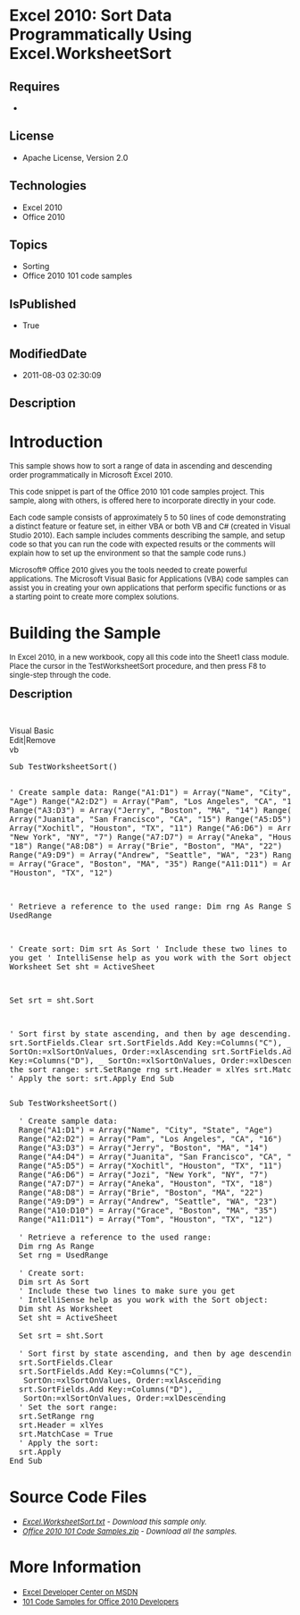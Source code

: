 # Excel 2010: Sort Data Programmatically Using Excel.WorksheetSort
## Requires
* 
## License
* Apache License, Version 2.0
## Technologies
* Excel 2010
* Office 2010
## Topics
* Sorting
* Office 2010 101 code samples
## IsPublished
* True
## ModifiedDate
* 2011-08-03 02:30:09
## Description

<h1>Introduction</h1>
<p><span style="font-size:small">This sample shows how to sort a range of data in ascending and descending order programmatically in Microsoft Excel 2010.</span></p>
<p><span style="font-size:small">This code snippet is part of the Office 2010 101 code samples project. This sample, along with others, is offered here to incorporate directly in your code.</span></p>
<p><span style="font-size:small">Each code sample consists of approximately 5 to 50 lines of code demonstrating a distinct feature or feature set, in either VBA or both VB and C# (created in Visual Studio 2010). Each sample includes comments describing the
 sample, and setup code so that you can run the code with expected results or the comments will explain how to set up the environment so that the sample code runs.)</span></p>
<p><span style="font-size:small">Microsoft&reg; Office 2010 gives you the tools needed to create powerful applications. The Microsoft Visual Basic for Applications (VBA) code samples can assist you in creating your own applications that perform specific functions
 or as a starting point to create more complex solutions.</span></p>
<h1><span>Building the Sample</span></h1>
<p><span style="font-size:small">In Excel 2010, in a new workbook, copy all this code into the Sheet1 class module. Place the cursor in the TestWorksheetSort procedure, and then press F8 to single-step through the code.</span></p>
<p><span style="font-size:20px; font-weight:bold">Description</span></p>
<p>&nbsp;</p>
<div class="scriptcode">
<div class="pluginEditHolder" pluginCommand="mceScriptCode">
<div class="title"><span>Visual Basic</span></div>
<div class="pluginLinkHolder"><span class="pluginEditHolderLink">Edit</span>|<span class="pluginRemoveHolderLink">Remove</span></div>
<span class="hidden">vb</span>
<pre class="hidden">Sub TestWorksheetSort()
 
  ' Create sample data:
  Range(&quot;A1:D1&quot;) = Array(&quot;Name&quot;, &quot;City&quot;, &quot;State&quot;, &quot;Age&quot;)
  Range(&quot;A2:D2&quot;) = Array(&quot;Pam&quot;, &quot;Los Angeles&quot;, &quot;CA&quot;, &quot;16&quot;)
  Range(&quot;A3:D3&quot;) = Array(&quot;Jerry&quot;, &quot;Boston&quot;, &quot;MA&quot;, &quot;14&quot;)
  Range(&quot;A4:D4&quot;) = Array(&quot;Juanita&quot;, &quot;San Francisco&quot;, &quot;CA&quot;, &quot;15&quot;)
  Range(&quot;A5:D5&quot;) = Array(&quot;Xochitl&quot;, &quot;Houston&quot;, &quot;TX&quot;, &quot;11&quot;)
  Range(&quot;A6:D6&quot;) = Array(&quot;Jozi&quot;, &quot;New York&quot;, &quot;NY&quot;, &quot;7&quot;)
  Range(&quot;A7:D7&quot;) = Array(&quot;Aneka&quot;, &quot;Houston&quot;, &quot;TX&quot;, &quot;18&quot;)
  Range(&quot;A8:D8&quot;) = Array(&quot;Brie&quot;, &quot;Boston&quot;, &quot;MA&quot;, &quot;22&quot;)
  Range(&quot;A9:D9&quot;) = Array(&quot;Andrew&quot;, &quot;Seattle&quot;, &quot;WA&quot;, &quot;23&quot;)
  Range(&quot;A10:D10&quot;) = Array(&quot;Grace&quot;, &quot;Boston&quot;, &quot;MA&quot;, &quot;35&quot;)
  Range(&quot;A11:D11&quot;) = Array(&quot;Tom&quot;, &quot;Houston&quot;, &quot;TX&quot;, &quot;12&quot;)

  ' Retrieve a reference to the used range:
  Dim rng As Range
  Set rng = UsedRange

  ' Create sort:
  Dim srt As Sort
  ' Include these two lines to make sure you get
  ' IntelliSense help as you work with the Sort object:
  Dim sht As Worksheet
  Set sht = ActiveSheet
 
  Set srt = sht.Sort
 
  ' Sort first by state ascending, and then by age descending.
  srt.SortFields.Clear
  srt.SortFields.Add Key:=Columns(&quot;C&quot;), _
   SortOn:=xlSortOnValues, Order:=xlAscending
  srt.SortFields.Add Key:=Columns(&quot;D&quot;), _
   SortOn:=xlSortOnValues, Order:=xlDescending
  ' Set the sort range:
  srt.SetRange rng
  srt.Header = xlYes
  srt.MatchCase = True
  ' Apply the sort:
  srt.Apply
End Sub</pre>
<div class="preview">
<pre class="vb"><span class="visualBasic__keyword">Sub</span>&nbsp;TestWorksheetSort()&nbsp;
&nbsp;&nbsp;
&nbsp;&nbsp;<span class="visualBasic__com">'&nbsp;Create&nbsp;sample&nbsp;data:</span>&nbsp;
&nbsp;&nbsp;Range(<span class="visualBasic__string">&quot;A1:D1&quot;</span>)&nbsp;=&nbsp;Array(<span class="visualBasic__string">&quot;Name&quot;</span>,&nbsp;<span class="visualBasic__string">&quot;City&quot;</span>,&nbsp;<span class="visualBasic__string">&quot;State&quot;</span>,&nbsp;<span class="visualBasic__string">&quot;Age&quot;</span>)&nbsp;
&nbsp;&nbsp;Range(<span class="visualBasic__string">&quot;A2:D2&quot;</span>)&nbsp;=&nbsp;Array(<span class="visualBasic__string">&quot;Pam&quot;</span>,&nbsp;<span class="visualBasic__string">&quot;Los&nbsp;Angeles&quot;</span>,&nbsp;<span class="visualBasic__string">&quot;CA&quot;</span>,&nbsp;<span class="visualBasic__string">&quot;16&quot;</span>)&nbsp;
&nbsp;&nbsp;Range(<span class="visualBasic__string">&quot;A3:D3&quot;</span>)&nbsp;=&nbsp;Array(<span class="visualBasic__string">&quot;Jerry&quot;</span>,&nbsp;<span class="visualBasic__string">&quot;Boston&quot;</span>,&nbsp;<span class="visualBasic__string">&quot;MA&quot;</span>,&nbsp;<span class="visualBasic__string">&quot;14&quot;</span>)&nbsp;
&nbsp;&nbsp;Range(<span class="visualBasic__string">&quot;A4:D4&quot;</span>)&nbsp;=&nbsp;Array(<span class="visualBasic__string">&quot;Juanita&quot;</span>,&nbsp;<span class="visualBasic__string">&quot;San&nbsp;Francisco&quot;</span>,&nbsp;<span class="visualBasic__string">&quot;CA&quot;</span>,&nbsp;<span class="visualBasic__string">&quot;15&quot;</span>)&nbsp;
&nbsp;&nbsp;Range(<span class="visualBasic__string">&quot;A5:D5&quot;</span>)&nbsp;=&nbsp;Array(<span class="visualBasic__string">&quot;Xochitl&quot;</span>,&nbsp;<span class="visualBasic__string">&quot;Houston&quot;</span>,&nbsp;<span class="visualBasic__string">&quot;TX&quot;</span>,&nbsp;<span class="visualBasic__string">&quot;11&quot;</span>)&nbsp;
&nbsp;&nbsp;Range(<span class="visualBasic__string">&quot;A6:D6&quot;</span>)&nbsp;=&nbsp;Array(<span class="visualBasic__string">&quot;Jozi&quot;</span>,&nbsp;<span class="visualBasic__string">&quot;New&nbsp;York&quot;</span>,&nbsp;<span class="visualBasic__string">&quot;NY&quot;</span>,&nbsp;<span class="visualBasic__string">&quot;7&quot;</span>)&nbsp;
&nbsp;&nbsp;Range(<span class="visualBasic__string">&quot;A7:D7&quot;</span>)&nbsp;=&nbsp;Array(<span class="visualBasic__string">&quot;Aneka&quot;</span>,&nbsp;<span class="visualBasic__string">&quot;Houston&quot;</span>,&nbsp;<span class="visualBasic__string">&quot;TX&quot;</span>,&nbsp;<span class="visualBasic__string">&quot;18&quot;</span>)&nbsp;
&nbsp;&nbsp;Range(<span class="visualBasic__string">&quot;A8:D8&quot;</span>)&nbsp;=&nbsp;Array(<span class="visualBasic__string">&quot;Brie&quot;</span>,&nbsp;<span class="visualBasic__string">&quot;Boston&quot;</span>,&nbsp;<span class="visualBasic__string">&quot;MA&quot;</span>,&nbsp;<span class="visualBasic__string">&quot;22&quot;</span>)&nbsp;
&nbsp;&nbsp;Range(<span class="visualBasic__string">&quot;A9:D9&quot;</span>)&nbsp;=&nbsp;Array(<span class="visualBasic__string">&quot;Andrew&quot;</span>,&nbsp;<span class="visualBasic__string">&quot;Seattle&quot;</span>,&nbsp;<span class="visualBasic__string">&quot;WA&quot;</span>,&nbsp;<span class="visualBasic__string">&quot;23&quot;</span>)&nbsp;
&nbsp;&nbsp;Range(<span class="visualBasic__string">&quot;A10:D10&quot;</span>)&nbsp;=&nbsp;Array(<span class="visualBasic__string">&quot;Grace&quot;</span>,&nbsp;<span class="visualBasic__string">&quot;Boston&quot;</span>,&nbsp;<span class="visualBasic__string">&quot;MA&quot;</span>,&nbsp;<span class="visualBasic__string">&quot;35&quot;</span>)&nbsp;
&nbsp;&nbsp;Range(<span class="visualBasic__string">&quot;A11:D11&quot;</span>)&nbsp;=&nbsp;Array(<span class="visualBasic__string">&quot;Tom&quot;</span>,&nbsp;<span class="visualBasic__string">&quot;Houston&quot;</span>,&nbsp;<span class="visualBasic__string">&quot;TX&quot;</span>,&nbsp;<span class="visualBasic__string">&quot;12&quot;</span>)&nbsp;
&nbsp;
&nbsp;&nbsp;<span class="visualBasic__com">'&nbsp;Retrieve&nbsp;a&nbsp;reference&nbsp;to&nbsp;the&nbsp;used&nbsp;range:</span>&nbsp;
&nbsp;&nbsp;<span class="visualBasic__keyword">Dim</span>&nbsp;rng&nbsp;<span class="visualBasic__keyword">As</span>&nbsp;Range&nbsp;
&nbsp;&nbsp;<span class="visualBasic__keyword">Set</span>&nbsp;rng&nbsp;=&nbsp;UsedRange&nbsp;
&nbsp;
&nbsp;&nbsp;<span class="visualBasic__com">'&nbsp;Create&nbsp;sort:</span>&nbsp;
&nbsp;&nbsp;<span class="visualBasic__keyword">Dim</span>&nbsp;srt&nbsp;<span class="visualBasic__keyword">As</span>&nbsp;Sort&nbsp;
&nbsp;&nbsp;<span class="visualBasic__com">'&nbsp;Include&nbsp;these&nbsp;two&nbsp;lines&nbsp;to&nbsp;make&nbsp;sure&nbsp;you&nbsp;get</span>&nbsp;
&nbsp;&nbsp;<span class="visualBasic__com">'&nbsp;IntelliSense&nbsp;help&nbsp;as&nbsp;you&nbsp;work&nbsp;with&nbsp;the&nbsp;Sort&nbsp;object:</span>&nbsp;
&nbsp;&nbsp;<span class="visualBasic__keyword">Dim</span>&nbsp;sht&nbsp;<span class="visualBasic__keyword">As</span>&nbsp;Worksheet&nbsp;
&nbsp;&nbsp;<span class="visualBasic__keyword">Set</span>&nbsp;sht&nbsp;=&nbsp;ActiveSheet&nbsp;
&nbsp;&nbsp;
&nbsp;&nbsp;<span class="visualBasic__keyword">Set</span>&nbsp;srt&nbsp;=&nbsp;sht.Sort&nbsp;
&nbsp;&nbsp;
&nbsp;&nbsp;<span class="visualBasic__com">'&nbsp;Sort&nbsp;first&nbsp;by&nbsp;state&nbsp;ascending,&nbsp;and&nbsp;then&nbsp;by&nbsp;age&nbsp;descending.</span>&nbsp;
&nbsp;&nbsp;srt.SortFields.Clear&nbsp;
&nbsp;&nbsp;srt.SortFields.Add&nbsp;Key:=Columns(<span class="visualBasic__string">&quot;C&quot;</span>),&nbsp;_&nbsp;
&nbsp;&nbsp;&nbsp;SortOn:=xlSortOnValues,&nbsp;Order:=xlAscending&nbsp;
&nbsp;&nbsp;srt.SortFields.Add&nbsp;Key:=Columns(<span class="visualBasic__string">&quot;D&quot;</span>),&nbsp;_&nbsp;
&nbsp;&nbsp;&nbsp;SortOn:=xlSortOnValues,&nbsp;Order:=xlDescending&nbsp;
&nbsp;&nbsp;<span class="visualBasic__com">'&nbsp;Set&nbsp;the&nbsp;sort&nbsp;range:</span>&nbsp;
&nbsp;&nbsp;srt.SetRange&nbsp;rng&nbsp;
&nbsp;&nbsp;srt.Header&nbsp;=&nbsp;xlYes&nbsp;
&nbsp;&nbsp;srt.MatchCase&nbsp;=&nbsp;<span class="visualBasic__keyword">True</span>&nbsp;
&nbsp;&nbsp;<span class="visualBasic__com">'&nbsp;Apply&nbsp;the&nbsp;sort:</span>&nbsp;
&nbsp;&nbsp;srt.Apply&nbsp;
<span class="visualBasic__keyword">End</span>&nbsp;<span class="visualBasic__keyword">Sub</span></pre>
</div>
</div>
</div>
<h1><span>Source Code Files</span></h1>
<ul>
<li><em><span style="font-size:small"><a id="25955" href="/site/view/file/25955/1/Excel.WorksheetSort.txt">Excel.WorksheetSort.txt</a>&nbsp;- Download this sample only.</span></em>
</li><li><em><span style="font-size:small"><a id="25956" href="/site/view/file/25956/1/Office%202010%20101%20Code%20Samples.zip">Office 2010 101 Code Samples.zip</a>&nbsp;- Download all the samples.</span><em></em></em>
</li></ul>
<h1>More Information</h1>
<ul>
<li><span style="font-size:small"><a href="http://msdn.microsoft.com/en-us/office/aa905411">Excel Developer Center on MSDN</a></span>
</li><li><span style="font-size:small"><a href="http://msdn.microsoft.com/en-us/office/hh360994">101 Code Samples for Office 2010 Developers</a></span>
</li></ul>
